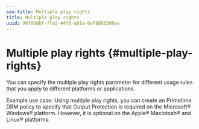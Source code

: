 ```yaml
---
seo-title: Multiple play rights
title: Multiple play rights
uuid: 90f898bf-ffa2-44f0-a01a-0af8868500ee
---
```


# Multiple play rights {#multiple-play-rights}

You can specify the multiple play rights parameter for different usage rules that you apply to different platforms or applications.

Example use case: Using multiple play rights, you can create an Primetime DRM policy to specify that Output Protection is required on the Microsoft® Windows® platform. However, it is optional on the Apple® Macintosh® and Linux® platforms. 
